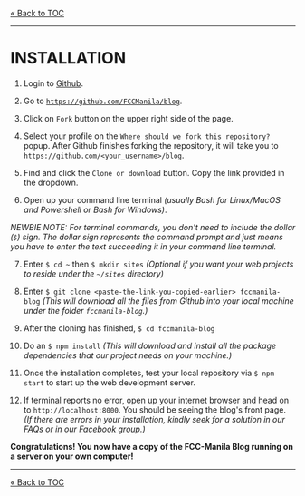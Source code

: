 [&laquo; Back to TOC](../CONTRIBUTING.md#table-of-contents)
***

# INSTALLATION

1. Login to [Github](https://www.github.com/login).

2. Go to [`https://github.com/FCCManila/blog`](https://github.com/FCCManila/blog).

3. Click on `Fork` button on the upper right side of the page.

4. Select your profile on the `Where should we fork this repository?` popup. After Github finishes forking the repository, it will take you to `https://github.com/<your_username>/blog`.

5. Find and click the `Clone or download` button. Copy the link provided in the dropdown.

6. Open up your command line terminal _(usually Bash for Linux/MacOS and Powershell or Bash for Windows)_.

_NEWBIE NOTE: For terminal commands, you don't need to include the dollar (`$`) sign. The dollar sign represents the command prompt and just means you have to enter the text succeeding it in your command line terminal._

7. Enter `$ cd ~` then `$ mkdir sites` _(Optional if you want your web projects to reside under the `~/sites` directory)_

8. Enter `$ git clone <paste-the-link-you-copied-earlier> fccmanila-blog` _(This will download all the files from Github into your local machine under the folder `fccmanila-blog`.)_

9. After the cloning has finished, `$ cd fccmanila-blog`

10. Do an `$ npm install` _(This will download and install all the package dependencies that our project needs on your machine.)_

11. Once the installation completes, test your local repository via `$ npm start` to start up the web development server.

12. If terminal reports no error, open up your internet browser and head on to `http://localhost:8000`. You should be seeing the blog's front page. _(If there are errors in your installation, kindly seek for a solution in our [FAQs](FAQS.md) or in our [Facebook group](https://www.facebook.com/group/free.code.camp.manila).)_

**Congratulations! You now have a copy of the FCC-Manila Blog running on a server on your own computer!**

***
[&laquo; Back to TOC](../CONTRIBUTING.md#table-of-contents)
